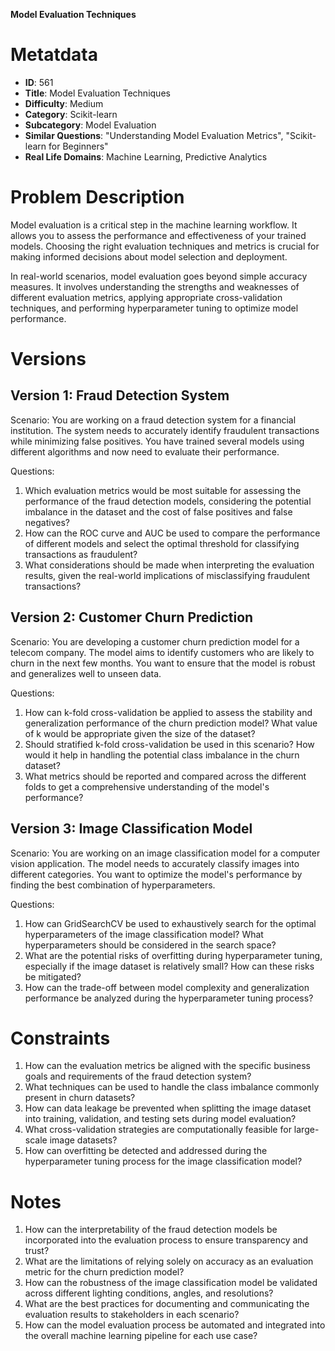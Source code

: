 **Model Evaluation Techniques**

# Metatdata

- **ID**: 561
- **Title**: Model Evaluation Techniques
- **Difficulty**: Medium
- **Category**: Scikit-learn
- **Subcategory**: Model Evaluation
- **Similar Questions**: "Understanding Model Evaluation Metrics", "Scikit-learn for Beginners"
- **Real Life Domains**: Machine Learning, Predictive Analytics

# Problem Description

Model evaluation is a critical step in the machine learning workflow. It allows you to assess the performance and effectiveness of your trained models. Choosing the right evaluation techniques and metrics is crucial for making informed decisions about model selection and deployment.

In real-world scenarios, model evaluation goes beyond simple accuracy measures. It involves understanding the strengths and weaknesses of different evaluation metrics, applying appropriate cross-validation techniques, and performing hyperparameter tuning to optimize model performance.

# Versions

## Version 1: Fraud Detection System

Scenario:
You are working on a fraud detection system for a financial institution. The system needs to accurately identify fraudulent transactions while minimizing false positives. You have trained several models using different algorithms and now need to evaluate their performance.

Questions:

1. Which evaluation metrics would be most suitable for assessing the performance of the fraud detection models, considering the potential imbalance in the dataset and the cost of false positives and false negatives?
2. How can the ROC curve and AUC be used to compare the performance of different models and select the optimal threshold for classifying transactions as fraudulent?
3. What considerations should be made when interpreting the evaluation results, given the real-world implications of misclassifying fraudulent transactions?

## Version 2: Customer Churn Prediction

Scenario:
You are developing a customer churn prediction model for a telecom company. The model aims to identify customers who are likely to churn in the next few months. You want to ensure that the model is robust and generalizes well to unseen data.

Questions:

1. How can k-fold cross-validation be applied to assess the stability and generalization performance of the churn prediction model? What value of k would be appropriate given the size of the dataset?
2. Should stratified k-fold cross-validation be used in this scenario? How would it help in handling the potential class imbalance in the churn dataset?
3. What metrics should be reported and compared across the different folds to get a comprehensive understanding of the model's performance?

## Version 3: Image Classification Model

Scenario:
You are working on an image classification model for a computer vision application. The model needs to accurately classify images into different categories. You want to optimize the model's performance by finding the best combination of hyperparameters.

Questions:

1. How can GridSearchCV be used to exhaustively search for the optimal hyperparameters of the image classification model? What hyperparameters should be considered in the search space?
2. What are the potential risks of overfitting during hyperparameter tuning, especially if the image dataset is relatively small? How can these risks be mitigated?
3. How can the trade-off between model complexity and generalization performance be analyzed during the hyperparameter tuning process?

# Constraints

1. How can the evaluation metrics be aligned with the specific business goals and requirements of the fraud detection system?
2. What techniques can be used to handle the class imbalance commonly present in churn datasets?
3. How can data leakage be prevented when splitting the image dataset into training, validation, and testing sets during model evaluation?
4. What cross-validation strategies are computationally feasible for large-scale image datasets?
5. How can overfitting be detected and addressed during the hyperparameter tuning process for the image classification model?

# Notes

1. How can the interpretability of the fraud detection models be incorporated into the evaluation process to ensure transparency and trust?
2. What are the limitations of relying solely on accuracy as an evaluation metric for the churn prediction model?
3. How can the robustness of the image classification model be validated across different lighting conditions, angles, and resolutions?
4. What are the best practices for documenting and communicating the evaluation results to stakeholders in each scenario?
5. How can the model evaluation process be automated and integrated into the overall machine learning pipeline for each use case?
